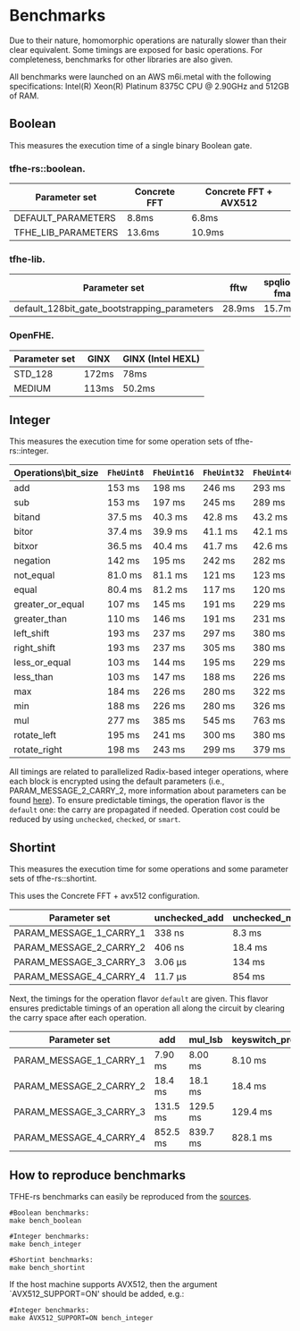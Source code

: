 # Benchmarks 

Due to their nature, homomorphic operations are naturally slower than their clear equivalent. Some timings are exposed for basic operations. For completeness, benchmarks for other libraries are also given.

All benchmarks were launched on an AWS m6i.metal with the following specifications: Intel(R) Xeon(R) Platinum 8375C CPU @ 2.90GHz and 512GB of RAM.

## Boolean

This measures the execution time of a single binary Boolean gate.

### tfhe-rs::boolean.

| Parameter set         | Concrete FFT | Concrete FFT + AVX512 |
| --------------------- | ------------ | --------------------- |
| DEFAULT\_PARAMETERS   | 8.8ms        | 6.8ms                 |
| TFHE\_LIB\_PARAMETERS | 13.6ms       | 10.9ms                |

### tfhe-lib.

| Parameter set                                    | fftw   | spqlios-fma |
| ------------------------------------------------ | ------ | ----------- |
| default\_128bit\_gate\_bootstrapping\_parameters | 28.9ms | 15.7ms      |

### OpenFHE.

| Parameter set | GINX  | GINX (Intel HEXL) |
| ------------- | ----- | ----------------- |
| STD\_128      | 172ms | 78ms              |
| MEDIUM        | 113ms | 50.2ms            |


## Integer
This measures the execution time for some operation sets of tfhe-rs::integer.

| Operations\bit_size | `FheUint8` | `FheUint16` | `FheUint32` | `FheUint40` | `FheUint64` | `FheUint128` | `FheUint256` |
|---------------------|------------|-------------|-------------|-------------|-------------|--------------|--------------|
| add                 | 153 ms     | 198 ms      | 246 ms      | 293 ms      | 308 ms      | 426 ms       | 483 ms       |
| sub                 | 153 ms     | 197 ms      | 245 ms      | 289 ms      | 312 ms      | 435 ms       | 515 ms       |
| bitand              | 37.5 ms    | 40.3 ms     | 42.8 ms     | 43.2 ms     | 46.3 ms     | 63.0 ms      | 63.4 ms      |
| bitor               | 37.4 ms    | 39.9 ms     | 41.1 ms     | 42.1 ms     | 45.4 ms     | 56.0 ms      | 58.1 ms      |
| bitxor              | 36.5 ms    | 40.4 ms     | 41.7 ms     | 42.6 ms     | 45.3 ms     | 56.5 ms      | 59.6 ms      |
| negation            | 142 ms     | 195 ms      | 242 ms      | 282 ms      | 297 ms      | 419 ms       | 498 ms       |
| not_equal           | 81.0 ms    | 81.1 ms     | 121 ms      | 123 ms      | 126 ms      | 134 ms       | 135 ms       |
| equal               | 80.4 ms    | 81.2 ms     | 117 ms      | 120 ms      | 124 ms      | 134 ms       | 136 ms       |
| greater_or_equal    | 107 ms     | 145 ms      | 191 ms      | 229 ms      | 246 ms      | 296 ms       | 369 ms       |
| greater_than        | 110 ms     | 146 ms      | 191 ms      | 231 ms      | 245 ms      | 294 ms       | 365 ms       |
| left_shift          | 193 ms     | 237 ms      | 297 ms      | 380 ms      | 445 ms      | 548 ms       | 1.07 s       |
| right_shift         | 193 ms     | 237 ms      | 305 ms      | 380 ms      | 435 ms      | 551 ms       | 1.04 s       |
| less_or_equal       | 103 ms     | 144 ms      | 195 ms      | 229 ms      | 248 ms      | 295 ms       | 368 ms       |
| less_than           | 103 ms     | 147 ms      | 188 ms      | 226 ms      | 240 ms      | 292 ms       | 360 ms       |
| max                 | 184 ms     | 226 ms      | 280 ms      | 322 ms      | 340 ms      | 394 ms       | 510 ms       |
| min                 | 188 ms     | 226 ms      | 280 ms      | 326 ms      | 339 ms      | 399 ms       | 516 ms       |
| mul                 | 277 ms     | 385 ms      | 545 ms      | 763 ms      | 1.16 s      | 3.10 s       | 10.9 s       |
| rotate_left         | 195 ms     | 241 ms      | 300 ms      | 380 ms      | 428 ms      | 530 ms       | 1.05 s       |
| rotate_right        | 198 ms     | 243 ms      | 299 ms      | 379 ms      | 427 ms      | 541 ms       | 1.08 s       |

All timings are related to parallelized Radix-based integer operations, where each block is encrypted using the default parameters (i.e., PARAM\_MESSAGE\_2\_CARRY\_2, more information about parameters can be found [here](../fine_grain_api/shortint/parameters.md)). 
To ensure predictable timings, the operation flavor is the `default` one: the carry are propagated if needed. Operation cost could be reduced by using `unchecked`, `checked`, or `smart`. 


## Shortint
This measures the execution time for some operations and some parameter sets of tfhe-rs::shortint.

This uses the Concrete FFT + avx512 configuration.

| Parameter set               | unchecked\_add | unchecked\_mul\_lsb | keyswitch\_programmable\_bootstrap |
|-----------------------------|----------------|---------------------|------------------------------------|
| PARAM\_MESSAGE\_1\_CARRY\_1 | 338 ns         | 8.3 ms              | 8.1 ms                             |
| PARAM\_MESSAGE\_2\_CARRY\_2 | 406 ns         | 18.4 ms             | 18.4 ms                            |
| PARAM\_MESSAGE\_3\_CARRY\_3 | 3.06 µs        | 134 ms              | 129.4 ms                           |
| PARAM\_MESSAGE\_4\_CARRY\_4 | 11.7 µs        | 854 ms              | 828.1 ms                           |

Next, the timings for the operation flavor `default` are given. This flavor ensures predictable timings of an operation all along the circuit by clearing the carry space after each operation.

| Parameter set               |            add |        mul\_lsb     | keyswitch\_programmable\_bootstrap |
| --------------------------- | -------------- | ------------------- | ---------------------------------- |
| PARAM\_MESSAGE\_1\_CARRY\_1 | 7.90 ms        | 8.00 ms             | 8.10 ms                            |
| PARAM\_MESSAGE\_2\_CARRY\_2 | 18.4 ms        | 18.1 ms             | 18.4 ms                            |
| PARAM\_MESSAGE\_3\_CARRY\_3 | 131.5 ms       | 129.5 ms            | 129.4 ms                           |
| PARAM\_MESSAGE\_4\_CARRY\_4 | 852.5 ms       | 839.7 ms            | 828.1 ms                           |

## How to reproduce benchmarks

TFHE-rs benchmarks can easily be reproduced from the [sources](https://github.com/zama-ai/tfhe-rs). 

```shell
#Boolean benchmarks:
make bench_boolean

#Integer benchmarks:
make bench_integer

#Shortint benchmarks:
make bench_shortint
```

If the host machine supports AVX512, then the argument `AVX512_SUPPORT=ON' should be added, e.g.:

```shell
#Integer benchmarks:
make AVX512_SUPPORT=ON bench_integer
```




